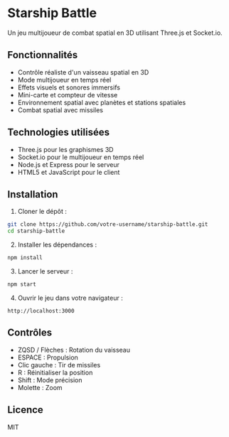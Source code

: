 # Starship Battle

Un jeu multijoueur de combat spatial en 3D utilisant Three.js et Socket.io.

## Fonctionnalités

- Contrôle réaliste d'un vaisseau spatial en 3D
- Mode multijoueur en temps réel
- Effets visuels et sonores immersifs
- Mini-carte et compteur de vitesse
- Environnement spatial avec planètes et stations spatiales
- Combat spatial avec missiles

## Technologies utilisées

- Three.js pour les graphismes 3D
- Socket.io pour le multijoueur en temps réel
- Node.js et Express pour le serveur
- HTML5 et JavaScript pour le client

## Installation

1. Cloner le dépôt :
```bash
git clone https://github.com/votre-username/starship-battle.git
cd starship-battle
```

2. Installer les dépendances :
```bash
npm install
```

3. Lancer le serveur :
```bash
npm start
```

4. Ouvrir le jeu dans votre navigateur :
```
http://localhost:3000
```

## Contrôles

- ZQSD / Flèches : Rotation du vaisseau
- ESPACE : Propulsion
- Clic gauche : Tir de missiles
- R : Réinitialiser la position
- Shift : Mode précision
- Molette : Zoom

## Licence

MIT